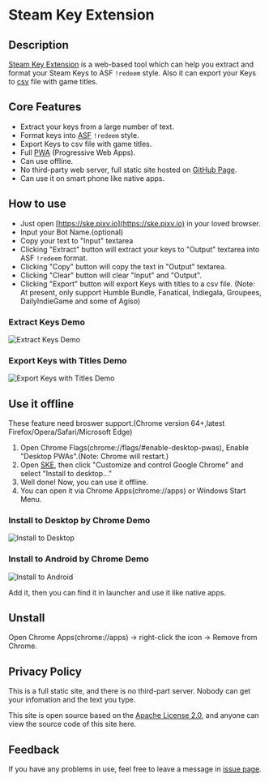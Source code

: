 # Steam Key Extension

## Description

[Steam Key Extension](https://ske.pixv.io) is a web-based tool which can help you extract and format your Steam Keys to ASF `!redeem` style. Also it can export your Keys to [csv](https://en.wikipedia.org/wiki/Comma-separated_values) file with game titles.

## Core Features

- Extract your keys from a large number of text.
- Format keys into [ASF](https://github.com/JustArchi/ArchiSteamFarm) `!redeem` style.
- Export Keys to csv file with game titles.
- Full [PWA](https://developers.google.com/web/progressive-web-apps/) (Progressive Web Apps).
- Can use offline.
- No third-party web server, full static site hosted on [GitHub Page](https://pages.github.com/).
- Can use it on smart phone like native apps.

## How to use

- Just open [https://ske.pixv.io](https://ske.pixv.io) in your loved browser.
- Input your Bot Name.(optional)
- Copy your text to "Input" textarea
- Clicking "Extract" button will extract your keys to "Output" textarea into ASF `!redeem` format.
- Clicking "Copy" button will copy the text in "Output" textarea.
- Clicking "Clear" button will clear "Input" and "Output".
- Clicking "Export" button will export Keys with titles to a csv file. (Note: At present, only support Humble Bundle, Fanatical, Indiegala, Groupees, DailyIndieGame and some of Agiso)

### Extract Keys Demo

![Extract Keys Demo](resources/ExtractKeysDemo.gif)

### Export Keys with Titles Demo

![Export Keys with Titles Demo](resources/ExportKeysWithTitlesDemo.gif)

## Use it offline

These feature need broswer support.(Chrome version 64+,latest Firefox/Opera/Safari/Microsoft Edge)

1. Open Chrome Flags(chrome://flags/#enable-desktop-pwas), Enable "Desktop PWAs".(Note: Chrome will restart.)
2. Open [SKE](https://ske.pixv.io), then click "Customize and control Google Chrome" and select "Install to desktop..."
3. Well done! Now, you can use it offline.
4. You can open it via Chrome Apps(chrome://apps) or Windows Start Menu.

### Install to Desktop by Chrome Demo

![Install to Desktop](resources/InstalltoDesktopDemo.gif)

### Install to Android by Chrome Demo

![Install to Android](resources/AddtoHomeScreen.jpg)

Add it, then you can find it in launcher and use it like native apps.

## Unstall

Open Chrome Apps(chrome://apps) -> right-click the icon -> Remove from Chrome.

## Privacy Policy

This is a full static site, and there is no third-part server. Nobody can get your infomation and the text you type.

This site is open source based on the [Apache License 2.0](http://www.apache.org/licenses/LICENSE-2.0), and anyone can view the source code of this site here.

## Feedback

If you have any problems in use, feel free to leave a message in [issue page](https://github.com/Cloud-Swift/SKE/issues).